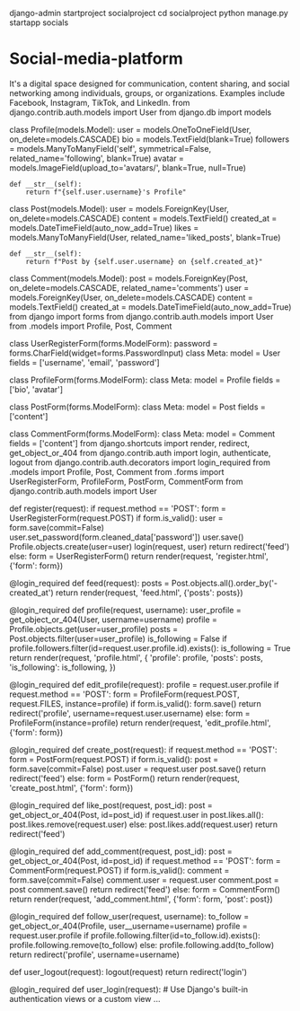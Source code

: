 django-admin startproject socialproject
cd socialproject
python manage.py startapp socials
# Social-media-platform
It's a digital space designed for communication, content sharing, and social networking among individuals, groups, or organizations. Examples include Facebook, Instagram, TikTok, and LinkedIn.
from django.contrib.auth.models import User
from django.db import models

class Profile(models.Model):
    user = models.OneToOneField(User, on_delete=models.CASCADE)
    bio = models.TextField(blank=True)
    followers = models.ManyToManyField('self', symmetrical=False, related_name='following', blank=True)
    avatar = models.ImageField(upload_to='avatars/', blank=True, null=True)

    def __str__(self):
        return f"{self.user.username}'s Profile"

class Post(models.Model):
    user = models.ForeignKey(User, on_delete=models.CASCADE)
    content = models.TextField()
    created_at = models.DateTimeField(auto_now_add=True)
    likes = models.ManyToManyField(User, related_name='liked_posts', blank=True)

    def __str__(self):
        return f"Post by {self.user.username} on {self.created_at}"

class Comment(models.Model):
    post = models.ForeignKey(Post, on_delete=models.CASCADE, related_name='comments')
    user = models.ForeignKey(User, on_delete=models.CASCADE)
    content = models.TextField()
    created_at = models.DateTimeField(auto_now_add=True)
    from django import forms
from django.contrib.auth.models import User
from .models import Profile, Post, Comment

class UserRegisterForm(forms.ModelForm):
    password = forms.CharField(widget=forms.PasswordInput)
    class Meta:
        model = User
        fields = ['username', 'email', 'password']

class ProfileForm(forms.ModelForm):
    class Meta:
        model = Profile
        fields = ['bio', 'avatar']

class PostForm(forms.ModelForm):
    class Meta:
        model = Post
        fields = ['content']

class CommentForm(forms.ModelForm):
    class Meta:
        model = Comment
        fields = ['content']
        from django.shortcuts import render, redirect, get_object_or_404
from django.contrib.auth import login, authenticate, logout
from django.contrib.auth.decorators import login_required
from .models import Profile, Post, Comment
from .forms import UserRegisterForm, ProfileForm, PostForm, CommentForm
from django.contrib.auth.models import User

def register(request):
    if request.method == 'POST':
        form = UserRegisterForm(request.POST)
        if form.is_valid():
            user = form.save(commit=False)
            user.set_password(form.cleaned_data['password'])
            user.save()
            Profile.objects.create(user=user)
            login(request, user)
            return redirect('feed')
    else:
        form = UserRegisterForm()
    return render(request, 'register.html', {'form': form})

@login_required
def feed(request):
    posts = Post.objects.all().order_by('-created_at')
    return render(request, 'feed.html', {'posts': posts})

@login_required
def profile(request, username):
    user_profile = get_object_or_404(User, username=username)
    profile = Profile.objects.get(user=user_profile)
    posts = Post.objects.filter(user=user_profile)
    is_following = False
    if profile.followers.filter(id=request.user.profile.id).exists():
        is_following = True
    return render(request, 'profile.html', {
        'profile': profile,
        'posts': posts,
        'is_following': is_following,
    })

@login_required
def edit_profile(request):
    profile = request.user.profile
    if request.method == 'POST':
        form = ProfileForm(request.POST, request.FILES, instance=profile)
        if form.is_valid():
            form.save()
            return redirect('profile', username=request.user.username)
    else:
        form = ProfileForm(instance=profile)
    return render(request, 'edit_profile.html', {'form': form})

@login_required
def create_post(request):
    if request.method == 'POST':
        form = PostForm(request.POST)
        if form.is_valid():
            post = form.save(commit=False)
            post.user = request.user
            post.save()
            return redirect('feed')
    else:
        form = PostForm()
    return render(request, 'create_post.html', {'form': form})

@login_required
def like_post(request, post_id):
    post = get_object_or_404(Post, id=post_id)
    if request.user in post.likes.all():
        post.likes.remove(request.user)
    else:
        post.likes.add(request.user)
    return redirect('feed')

@login_required
def add_comment(request, post_id):
    post = get_object_or_404(Post, id=post_id)
    if request.method == 'POST':
        form = CommentForm(request.POST)
        if form.is_valid():
            comment = form.save(commit=False)
            comment.user = request.user
            comment.post = post
            comment.save()
            return redirect('feed')
    else:
        form = CommentForm()
    return render(request, 'add_comment.html', {'form': form, 'post': post})

@login_required
def follow_user(request, username):
    to_follow = get_object_or_404(Profile, user__username=username)
    profile = request.user.profile
    if profile.following.filter(id=to_follow.id).exists():
        profile.following.remove(to_follow)
    else:
        profile.following.add(to_follow)
    return redirect('profile', username=username)

def user_logout(request):
    logout(request)
    return redirect('login')

@login_required
def user_login(request):
    # Use Django's built-in authentication views or a custom view
    ...
    
        
    
